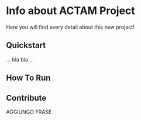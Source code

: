 # Info about ACTAM Project

Here you will find every detail about this new project!

## Quickstart

...
bla bla
...

## How To Run

## Contribute

AGGIUNGO FRASE
